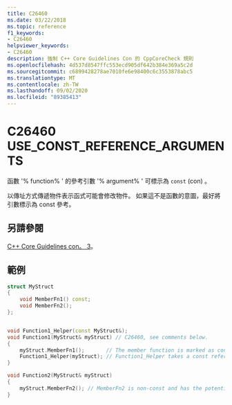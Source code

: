 ```yaml
---
title: C26460
ms.date: 03/22/2018
ms.topic: reference
f1_keywords:
- C26460
helpviewer_keywords:
- C26460
description: 強制 C++ Core Guidelines Con 的 CppCoreCheck 規則
ms.openlocfilehash: 4d537d8547ffc553ecd905df642b384e369a5c2d
ms.sourcegitcommit: c6899428278ae7010fe6e98400c6c3553878abc5
ms.translationtype: MT
ms.contentlocale: zh-TW
ms.lasthandoff: 09/02/2020
ms.locfileid: "89385413"
---
```

# <a name="c26460-use_const_reference_arguments"></a>C26460 USE_CONST_REFERENCE_ARGUMENTS
函數 '% function% ' 的參考引數 '% argument% ' 可標示為 `const` (con) 。 

以傳址方式傳遞物件表示函式可能會修改物件。 如果這不是函數的意圖，最好將引數標示為 const 參考。  

## <a name="see-also"></a>另請參閱 
[C++ Core Guidelines con。 3](https://github.com/isocpp/CppCoreGuidelines/blob/master/CppCoreGuidelines.md#Rconst-ref)。

## <a name="example"></a>範例
```cpp
struct MyStruct
{
    void MemberFn1() const;
    void MemberFn2();
};


void Function1_Helper(const MyStruct&);
void Function1(MyStruct& myStruct) // C26460, see comments below.
{
    myStruct.MemberFn1();       // The member function is marked as const
    Function1_Helper(myStruct); // Function1_Helper takes a const reference
}

void Function2(MyStruct& myStruct)
{
    myStruct.MemberFn2(); // MemberFn2 is non-const and has the potential to modify data
}
```

